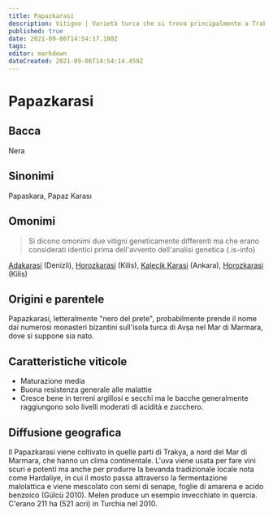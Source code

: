 ```yaml
---
title: Papazkarasi
description: Vitigno | Varietà turca che si trova principalmente a Trakya (Tracia), utilizzata per produrre vini a consumo locale
published: true
date: 2021-09-06T14:54:17.180Z
tags: 
editor: markdown
dateCreated: 2021-09-06T14:54:14.459Z
---
```


# Papazkarasi

## Bacca
Nera

## Sinonimi
Papaskara, Papaz Karası

## Omonimi
> Si dicono omonimi due vitigni geneticamente differenti ma che erano considerati identici prima dell'avvento dell'analisi genetica
{.is-info}

[Adakarasi](/vitigni/bacca-nera/adakarasi) (Denizli), [Horozkarasi](/vitigni/bacca-nera/horozkarasi) (Kilis), [Kalecik Karasi](/vitigni/bacca-nera/kalecik-karasi) (Ankara), [Horozkarasi](/vitigni/bacca-nera/horozkaarasi) (Kilis)

## Origini e parentele
Papazkarasi, letteralmente "nero del prete", probabilmente prende il nome dai numerosi monasteri bizantini sull'isola turca di Avşa nel Mar di Marmara, dove si suppone sia nato.

## Caratteristiche viticole

- Maturazione media
- Buona resistenza generale alle malattie
- Cresce bene in terreni argillosi e secchi ma le bacche generalmente raggiungono solo livelli moderati di acidità e zucchero.

## Diffusione geografica
Il Papazkarasi viene coltivato in quelle parti di Trakya, a nord del Mar di Marmara, che hanno un clima continentale. L'uva viene usata per fare vini scuri e potenti ma anche per produrre la bevanda tradizionale locale nota come Hardaliye, in cui il mosto passa attraverso la fermentazione malolattica e viene mescolato con semi di senape, foglie di amarena e acido benzoico (Gülcü 2010). Melen produce un esempio invecchiato in quercia. C'erano 211 ha (521 acri) in Turchia nel 2010.

